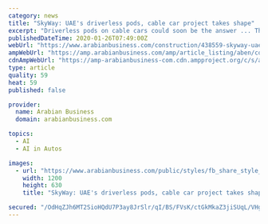 ```yaml
---
category: news
title: "SkyWay: UAE's driverless pods, cable car project takes shape"
excerpt: "Driverless pods on cable cars could soon be the answer ... The unicars, which run on batteries and a “dynamo system”, also have artificial intelligence capabilities that ensure the safety of passengers. The unicars are able to autonomously detect ..."
publishedDateTime: 2020-01-26T07:49:00Z
webUrl: "https://www.arabianbusiness.com/construction/438559-skyway-uaes-driverless-pods-cable-car-project-takes-shape"
ampWebUrl: "https://amp.arabianbusiness.com/amp/article_listing/aben/construction/438559-skyway-uaes-driverless-pods-cable-car-project-takes-shape"
cdnAmpWebUrl: "https://amp-arabianbusiness-com.cdn.ampproject.org/c/s/amp.arabianbusiness.com/amp/article_listing/aben/construction/438559-skyway-uaes-driverless-pods-cable-car-project-takes-shape"
type: article
quality: 59
heat: 59
published: false

provider:
  name: Arabian Business
  domain: arabianbusiness.com

topics:
  - AI
  - AI in Autos

images:
  - url: "https://www.arabianbusiness.com/public/styles/fb_share_style_image/public/images/2019/10/27/SkyWay-Sharjah-SRTIP-2.jpg?itok=ahrx_pak"
    width: 1200
    height: 630
    title: "SkyWay: UAE's driverless pods, cable car project takes shape"

secured: "/OdHqZJh6MT2SioHQdU7P3ay8JrSlr/qI/BS/FVsK/ctGkMkaZ3jiSUqL/VHg3Gup6xI+QST96yDEQoDJeJ/mxOsZQUy73jdYTBk8TcURmJewTrZnMBkh5i++nKOct7HUvH1DBVazkQsNblo1lC1CI7ZmqwFACx7wFXBlw5fTU3dV0tZvBR/yN0LEx4P0xWxZufiKUgi0W1d6L9+Dd0Wce8HQ/lcLME6y1wsTjNWoOat5H+pzJpgb/2FDxg2zqbHQai0cK03incW1B6nfHZ3NcrliEWMUIv1fsHpVw8BqDH9bOiEDwoCK3mOYK+OdUFJ;Brdxx5CEirNtLRpT6QM1xg=="
---
```


